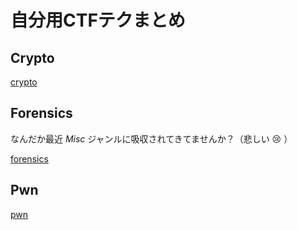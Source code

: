 <!-- TITLE: Techniques -->
<!-- SUBTITLE: 明らかに初心者でないプレイヤーは「初心者」を名乗らないでほしい（切実） -->

# 自分用CTFテクまとめ

## Crypto

[crypto](/ctf/techniques/crypto)

## Forensics

なんだか最近 *Misc* ジャンルに吸収されてきてませんか？（悲しい :cry: ）

[forensics](/ctf/techniques/forensics)

## Pwn

[pwn](/ctf/techniques/pwn)